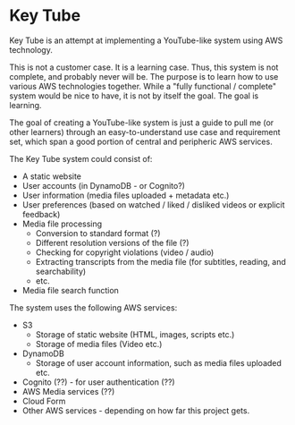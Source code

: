 # Key Tube
Key Tube is an attempt at implementing a YouTube-like system using AWS technology.

This is not a customer case. It is a learning case. Thus, this system is not complete,
and probably never will be. The purpose is to learn how to use various AWS technologies
together. While a "fully functional / complete" system would be nice to have, it is
not by itself the goal. The goal is learning.

The goal of creating a YouTube-like system is just a guide to pull me (or other learners) 
through an easy-to-understand use case and requirement set, which span a good
portion of central and peripheric AWS services.


The Key Tube system could consist of:

 - A static website
 - User accounts (in DynamoDB - or Cognito?)
 - User information (media files uploaded + metadata etc.)
 - User preferences (based on watched / liked / disliked videos or explicit feedback)
 - Media file processing
   - Conversion to standard format (?)
   - Different resolution versions of the file (?)
   - Checking for copyright violations (video / audio)
   - Extracting transcripts from the media file (for subtitles, reading, and searchability)
   - etc.
 - Media file search function


The system uses the following AWS services:

 - S3
   - Storage of static website (HTML, images, scripts etc.)
   - Storage of media files (Video etc.)
 - DynamoDB
   - Storage of user account information, such as media files uploaded etc.
 - Cognito (??) - for user authentication (??)
 - AWS Media services (??)
 - Cloud Form
 - Other AWS services - depending on how far this project gets.




     
